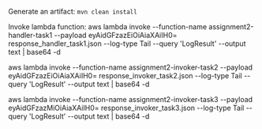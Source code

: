 Generate an artifact:
`mvn clean install`

Invoke lambda function:
aws lambda invoke --function-name assignment2-handler-task1 --payload eyAidGFzazEiOiAiaXAiIH0= response_handler_task1.json --log-type Tail \--query 'LogResult' --output text | base64 -d

aws lambda invoke --function-name assignment2-invoker-task2 --payload eyAidGFzazEiOiAiaXAiIH0= response_invoker_task2.json --log-type Tail \--query 'LogResult' --output text | base64 -d

aws lambda invoke --function-name assignment2-invoker-task3 --payload eyAidGFzazMiOiAiaXAiIH0= response_invoker_task3.json --log-type Tail \--query 'LogResult' --output text | base64 -d
